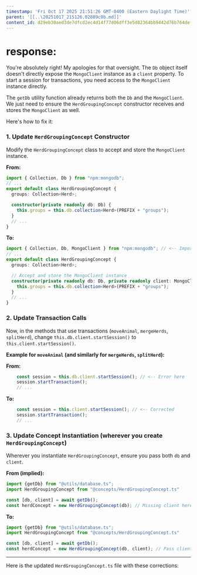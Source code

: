 ```yaml
---
timestamp: 'Fri Oct 17 2025 21:51:26 GMT-0400 (Eastern Daylight Time)'
parent: '[[..\20251017_215126.02889c0b.md]]'
content_id: d29eb30aed3de7dfcd2ec4d14f77d06dff3e5d82364bb9442d76b764def222ef
---
```


# response:

You're absolutely right! My apologies for that oversight. The `Db` object itself doesn't directly expose the `MongoClient` instance as a `client` property. To start a session for transactions, you need access to the `MongoClient` instance directly.

The `getDb` utility function already returns both the `Db` and the `MongoClient`. We just need to ensure the `HerdGroupingConcept` constructor receives and stores the `MongoClient` as well.

Here's how to fix it:

### 1. Update `HerdGroupingConcept` Constructor

Modify the `HerdGroupingConcept` class to accept and store the `MongoClient` instance.

**From:**

```typescript
import { Collection, Db } from "npm:mongodb";
// ...
export default class HerdGroupingConcept {
  groups: Collection<Herd>;

  constructor(private readonly db: Db) {
    this.groups = this.db.collection<Herd>(PREFIX + "groups");
  }
  // ...
}
```

**To:**

```typescript
import { Collection, Db, MongoClient } from "npm:mongodb"; // <-- Import MongoClient here
// ...
export default class HerdGroupingConcept {
  groups: Collection<Herd>;

  // Accept and store the MongoClient instance
  constructor(private readonly db: Db, private readonly client: MongoClient) {
    this.groups = this.db.collection<Herd>(PREFIX + "groups");
  }
  // ...
}
```

### 2. Update Transaction Calls

Now, in the methods that use transactions (`moveAnimal`, `mergeHerds`, `splitHerd`), change `this.db.client.startSession()` to `this.client.startSession()`.

**Example for `moveAnimal` (and similarly for `mergeHerds`, `splitHerd`):**

**From:**

```typescript
    const session = this.db.client.startSession(); // <-- Error here
    session.startTransaction();
    // ...
```

**To:**

```typescript
    const session = this.client.startSession(); // <-- Corrected
    session.startTransaction();
    // ...
```

### 3. Update Concept Instantiation (wherever you create `HerdGroupingConcept`)

Wherever you instantiate `HerdGroupingConcept`, ensure you pass both `db` and `client`.

**From (implied):**

```typescript
import {getDb} from "@utils/database.ts";
import HerdGroupingConcept from "@concepts/HerdGroupingConcept.ts"

const [db, client] = await getDb();
const herdConcept = new HerdGroupingConcept(db); // Missing client here
```

**To:**

```typescript
import {getDb} from "@utils/database.ts";
import HerdGroupingConcept from "@concepts/HerdGroupingConcept.ts"

const [db, client] = await getDb();
const herdConcept = new HerdGroupingConcept(db, client); // Pass client here
```

***

Here is the updated `HerdGroupingConcept.ts` file with these corrections:
